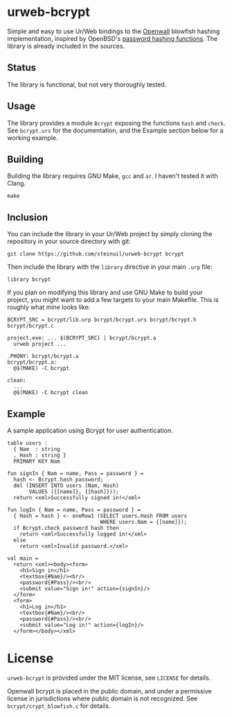 # urweb-bcrypt
Simple and easy to use Ur/Web bindings to the [Openwall](http://www.openwall.com/crypt/)
blowfish hashing implementation, inspired by OpenBSD's [password hashing functions](https://man.openbsd.org/crypt_checkpass.3).
The library is already included in the sources.

## Status
The library is functional, but not very thoroughly tested.

## Usage
The library provides a module `Bcrypt` exposing the functions `hash` and `check`.
See `bcrypt.urs` for the documentation, and the Example section below for a
working example.

## Building
Building the library requires GNU Make, `gcc` and `ar`. I haven't tested it
with Clang.

    make

## Inclusion
You can include the library in your Ur/Web project by simply cloning the
repository in your source directory with git:

    git clone https://github.com/steinuil/urweb-bcrypt bcrypt

Then include the library with the `library` directive in your main `.urp` file:

    library bcrypt

If you plan on modifying this library and use GNU Make to build your project,
you might want to add a few targets to your main Makefile. This is roughly what
mine looks like:

    BCRYPT_SRC = bcrypt/lib.urp bcrypt/bcrypt.urs bcrypt/bcrypt.h bcrypt/bcrypt.c

    project.exe: ... $(BCRYPT_SRC) | bcrypt/bcrypt.a
      urweb project ...

    .PHONY: bcrypt/bcrypt.a
    bcrypt/bcrypt.a:
      @$(MAKE) -C bcrypt

    clean:
      ...
      @$(MAKE) -C bcrypt clean

## Example
A sample application using Bcrypt for user authentication.

    table users :
      { Nam  : string
      , Hash : string }
      PRIMARY KEY Nam

    fun signIn { Nam = name, Pass = password } =
      hash <- Bcrypt.hash password;
      dml (INSERT INTO users (Nam, Hash)
           VALUES ({[name]}, {[hash]}));
      return <xml>Successfully signed in!</xml>

    fun logIn { Nam = name, Pass = password } =
      { Hash = hash } <- oneRow1 (SELECT users.Hash FROM users
                                  WHERE users.Nam = {[name]});
      if Bcrypt.check password hash then
        return <xml>Successfully logged in!</xml>
      else
        return <xml>Invalid password.</xml>

    val main =
      return <xml><body><form>
        <h1>Sign in</h1>
        <textbox{#Nam}/><br/>
        <password{#Pass}/><br/>
        <submit value="Sign in!" action={signIn}/>
      </form>
      <form>
        <h1>Log in</h1>
        <textbox{#Nam}/><br/>
        <password{#Pass}/><br/>
        <submit value="Log in!" action={logIn}/>
      </form></body></xml>

# License
`urweb-bcrypt` is provided under the MIT license, see `LICENSE` for details.

Openwall bcrypt is placed in the public domain, and under a permissive license
in jurisdictions where public domain is not recognized.
See `bcrypt/crypt_blowfish.c` for details.
